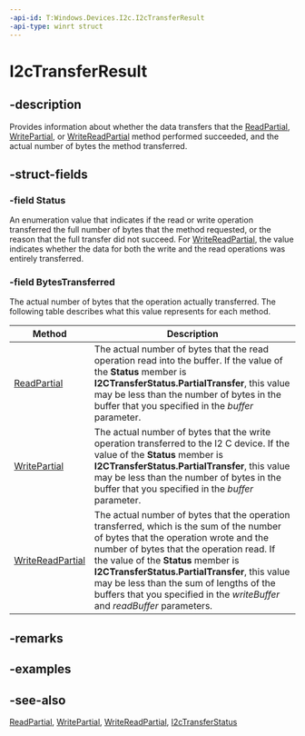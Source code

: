 ```yaml
---
-api-id: T:Windows.Devices.I2c.I2cTransferResult
-api-type: winrt struct
---
```


<!-- Structure syntax.
public struct I2cTransferResult 
-->

# I2cTransferResult

## -description
Provides information about whether the data transfers that the [ReadPartial](i2cdevice_readpartial_589466211.md), [WritePartial](i2cdevice_writepartial_1107922632.md), or [WriteReadPartial](i2cdevice_writereadpartial_776061530.md) method performed succeeded, and the actual number of bytes the method transferred.

## -struct-fields

### -field Status
An enumeration value that indicates if the read or write operation transferred the full number of bytes that the method requested, or the reason that the full transfer did not succeed. For [WriteReadPartial](i2cdevice_writereadpartial_776061530.md), the value indicates whether the data for both the write and the read operations was entirely transferred.
    

### -field BytesTransferred
The actual number of bytes that the operation actually transferred. The following table describes what this value represents for each method.

| Method | Description |
|---|---|
| [ReadPartial](i2cdevice_readpartial_589466211.md) | The actual number of bytes that the read operation read into the buffer. If the value of the **Status** member is **I2CTransferStatus.PartialTransfer**, this value may be less than the number of bytes in the buffer that you specified in the *buffer* parameter. |
| [WritePartial](i2cdevice_writepartial_1107922632.md) | The actual number of bytes that the write operation transferred to the I2 C device. If the value of the **Status** member is **I2CTransferStatus.PartialTransfer**, this value may be less than the number of bytes in the buffer that you specified in the *buffer* parameter. |
| [WriteReadPartial](i2cdevice_writereadpartial_776061530.md) | The actual number of bytes that the operation transferred, which is the sum of the number of bytes that the operation wrote and the number of bytes that the operation read. If the value of the **Status** member is **I2CTransferStatus.PartialTransfer**, this value may be less than the sum of lengths of the buffers that you specified in the *writeBuffer* and *readBuffer* parameters. |

## -remarks

## -examples

## -see-also
[ReadPartial](i2cdevice_readpartial_589466211.md), [WritePartial](i2cdevice_writepartial_1107922632.md), [WriteReadPartial](i2cdevice_writereadpartial_776061530.md), [I2cTransferStatus](i2ctransferstatus.md)